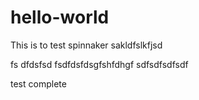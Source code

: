 # hello-world
This is to test spinnaker
sakldfslkfjsd

fs
dfdsfsd
fsdfdsfdsgfshfdhgf
sdfsdfsdfsdf

test complete
